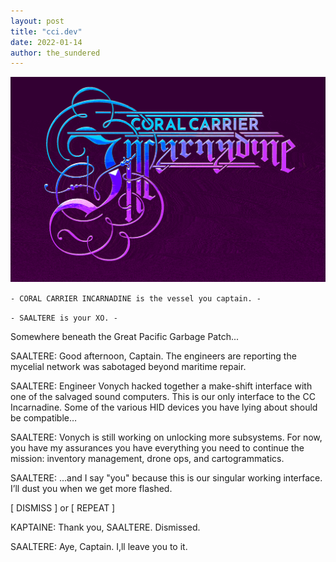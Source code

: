 ```yaml
---
layout: post
title: "cci.dev"
date: 2022-01-14
author: the_sundered
---
```


![Coral Carrier Incarnadine](/assets/images/coral-carrier-incarnadine.gif)

`- CORAL CARRIER INCARNADINE is the vessel you captain. -`

`- SAALTERE is your XO. -`

Somewhere beneath the Great Pacific Garbage Patch...

SAALTERE: Good afternoon, Captain. The engineers are reporting the mycelial network was sabotaged beyond maritime repair.

SAALTERE: Engineer Vonych hacked together a make-shift interface with one of the salvaged sound computers. This is our only interface to the CC Incarnadine. Some of the various HID devices you have lying about should be compatible…

SAALTERE: Vonych is still working on unlocking more subsystems. For now, you have my assurances you have everything you need to continue the mission: inventory management, drone ops, and cartogrammatics.

SAALTERE: ...and I say "you" because this is our singular working interface. I’ll dust you when we get more flashed.

[ DISMISS ] or [ REPEAT ]

KAPTAINE: Thank you, SAALTERE. Dismissed.

SAALTERE: Aye, Captain. I,ll leave you to it.